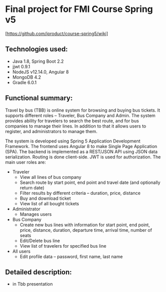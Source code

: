 # Final project for FMI Course Spring v5 
[https://github.com/iproduct/course-spring5/wiki]


## Technologies used:
- Java 1.8, Spring Boot 2.2
- jjwt 0.9.1
- NodeJS v12.14.0, Angular 8
- MongoDB 4.2
- Gradle 6.0.1

## Functional summary:
Travel by bus (TBB) is online system for browsing and buying bus tickets. It supports different roles – Traveler, Bus Company and Admin. The system provides ability for travelers to search the best route, and for bus companies to manage their lines. In addition to that it allows users to register, and administrators to manage them.

The system is developed using Spring 5 Application Development Framework. The frontend uses Angular 8 to make Single Page Application (SPA).  The backend is implemented as a REST/JSON API using JSON data serialization. Routing is done client-side. JWT is used for authorization.
The main user roles are:
* Traveler
  * View all lines of bus company
  * Search route by start point, end point and travel date
(and optionally return date)
  * Filter results by different criteria – duration, price, distance
  * Buy and download ticket
  * View list of all bought tickets
* Administrator
  * Manages users
*	Bus Company 
    * Create new bus lines with information for start point, end point, price, distance, duration, departure time, arrival time, number of seats
    * Edit/Delete bus line
    * View list of travelers for specified bus line
* All users 
  * Edit profile data – password, first name, last name


## Detailed description:
- in Tbb presentation
